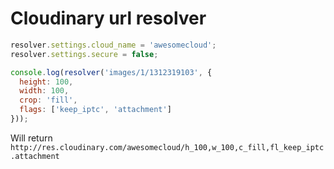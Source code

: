 # Cloudinary url resolver

```javascript
resolver.settings.cloud_name = 'awesomecloud';
resolver.settings.secure = false;

console.log(resolver('images/1/1312319103', {
  height: 100,
  width: 100,
  crop: 'fill',
  flags: ['keep_iptc', 'attachment']
}));
```

Will return `http://res.cloudinary.com/awesomecloud/h_100,w_100,c_fill,fl_keep_iptc.attachment`
